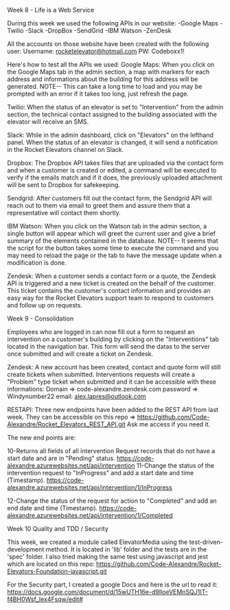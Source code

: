 Week 8 - Life is a Web Service

During this week we used the following APIs in our website: -Google Maps -Twilio -Slack -DropBox -SendGrid -IBM Watson -ZenDesk

All the accounts on those website have been created with the following user: Username: rocketelevator@hotmail.com PW: Codeboxx1!

Here's how to test all the APIs we used: Google Maps: When you click on the Google Maps tab in the admin section, a map with markers for each address and informations about the building for this address will be generated. NOTE-- This can take a long time to load and you may be prompted with an error if it takes too long, just refresh the page.

Twilio: When the status of an elevator is set to "Intervention" from the admin section, the technical contact assigned to the building associated with the elevator will receive an SMS.

Slack: While in the admin dashboard, click on "Elevators" on the lefthand panel. When the status of an elevator is changed, it will send a notification in the Rocket Elevators channel on Slack.

Dropbox: The Dropbox API takes files that are uploaded via the contact form and when a customer is created or edited, a command will be executed to verify if the emails match and if it does, the previously uploaded attachment will be sent to Dropbox for safekeeping.

Sendgrid: After customers fill out the contact form, the Sendgrid API will reach out to them via email to greet them and assure them that a representative will contact them shortly.

IBM Watson: When you click on the Watson tab in the admin section, a single button will appear which will greet the current user and give a brief summary of the elements contained in the database. NOTE-- It seems that the script for the button takes some time to execute the command and you may need to reload the page or the tab to have the message update when a modification is done.

Zendesk: When a customer sends a contact form or a quote, the Zendesk API is triggered and a new ticket is created on the behalf of the customer. This ticket contains the customer's contact information and provides an easy way for the Rocket Elevators support team to respond to customers and follow up on requests.

Week 9 - Consolidation

Employees who are logged in can now fill out a form to request an intervention on a customer's building by clicking on the "Interventions" tab located in the navigation bar. This form will send the datas to the server once submitted and will create a ticket on Zendesk.

Zendesk: A new account has been created, contact and quote form will still create tickets when submitted. Interventions requests will create a "Problem" type ticket when submitted and it can be accessible with these informations: Domain => code-alexandre.zendesk.com password => Windynumber22 email: alex.lapres@outlook.com

RESTAPI: Three new endpoints have been added to the REST API from last week. They can be accessible on this repo => 
https://github.com/Code-Alexandre/Rocket_Elevators_REST_API.git Ask me access if you need it.


The new end points are:

10-Returns all fields of all intervention Request records that do not have a start date and are in "Pending" status.
https://code-alexandre.azurewebsites.net/api/intervention
11-Change the status of the intervention request to "InProgress" and add a start date and time (Timestamp). 
https://code-alexandre.azurewebsites.net/api/intervention/1/InProgress

12-Change the status of the request for action to "Completed" and add an end date and time (Timestamp). 
https://code-alexandre.azurewebsites.net/api/intervention/1/Completed

Week 10 Quality and TDD / Security

This week, we created a module called ElevatorMedia using the test-driven-development method. It is located in 'lib' folder and the tests are in the 'spec' folder. I also tried making the same test using javascript and jest which are located on this repo: https://github.com/Code-Alexandre/Rocket-Elevators-Foundation-javascript.git

For the Security part, I created a google Docs and here is the url to read it: https://docs.google.com/document/d/15wUTH16e-d9lIoeVEMnSQJ1IT-f4BH0Wsf_lex4Fsqw/edit#
